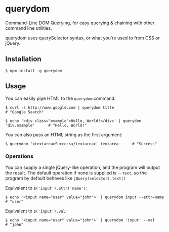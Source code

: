 # querydom
Command-Line DOM Querying, for easy querying & chaining with other command line utilities. 

querydom uses querySelector syntax, or what you're used to from CSS or jQuery.

## Installation
    $ npm install -g querydom
    
## Usage

You can easily pipe HTML to the `querydom` command:

    $ curl -s http://www.google.com | querydom title                                # "Google Search"
    
    $ echo '<div class="example">Hello, World!</div>' | querydom 'div.example'      # "Hello, World!" 

You can also pass an HTML string as the first argument:

    $ querydom '<textarea>Success</textarea>' textarea      # "Success"
    
### Operations

You can supply a single jQuery-like operation, and the program will output the result. The default operation if none is supplied is `--text`, so the program by default behaves like `jQuery(selector).text()`

Equivalent to `$('input').attr('name')`:

    $ echo '<input name="user" value="john">' | querydom input --attr=name         # "user"

Equivalent to `$('input').val`:

    $ echo '<input name="user" value="john">' | querydom 'input' --val             # "john"
